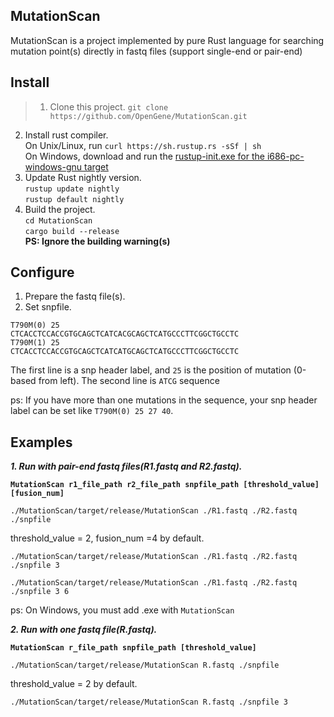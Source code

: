 ## MutationScan
MutationScan is a project implemented by pure Rust language for searching mutation point(s) directly in fastq files (support single-end or pair-end)

## Install
> 1. Clone this project. 
`git clone https://github.com/OpenGene/MutationScan.git`  
2. Install rust compiler.  
On Unix/Linux, run 
`curl https://sh.rustup.rs -sSf | sh`  
On Windows, download and run the [rustup-init.exe for the i686-pc-windows-gnu target](https://static.rust-lang.org/rustup/dist/i686-pc-windows-gnu/rustup-init.exe)  
3. Update Rust nightly version.  
`rustup update nightly`  
`rustup default nightly`  
4. Build the project.  
`cd MutationScan`  
`cargo build --release`  
**PS: Ignore the building warning(s)**

## Configure
1. Prepare the fastq file(s).
2. Set snpfile.
```
T790M(0) 25
CTCACCTCCACCGTGCAGCTCATCACGCAGCTCATGCCCTTCGGCTGCCTC
T790M(1) 25
CTCACCTCCACCGTGCAGCTCATCATGCAGCTCATGCCCTTCGGCTGCCTC
```
The first line is a snp header label, and `25` is the position of mutation (0-based from left). 
The second line is `ATCG` sequence

ps: If you have more than one mutations in the sequence, your snp header label can be set like `T790M(0) 25 27 40`.

## Examples
***1. Run with pair-end fastq files(R1.fastq and R2.fastq).***

**`MutationScan r1_file_path r2_file_path snpfile_path [threshold_value] [fusion_num]`**

`./MutationScan/target/release/MutationScan ./R1.fastq ./R2.fastq ./snpfile` 

threshold_value = 2, fusion_num =4 by default.

`./MutationScan/target/release/MutationScan ./R1.fastq ./R2.fastq ./snpfile 3`

`./MutationScan/target/release/MutationScan ./R1.fastq ./R2.fastq ./snpfile 3 6`

ps: On Windows, you must add .exe with `MutationScan`

***2. Run with one fastq file(R.fastq).***

**`MutationScan r_file_path snpfile_path [threshold_value]`**

`./MutationScan/target/release/MutationScan R.fastq ./snpfile` 

threshold_value = 2 by default.

`./MutationScan/target/release/MutationScan R.fastq ./snpfile 3`
